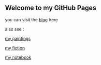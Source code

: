 ## Welcome to my GitHub Pages

you can visit the [blog](https://fiiish-yu.github.io/) here

also see :

[my paintings](https://fiiish-yu.github.io/paintings/index)

[my fiction](https://fiiish-yu.github.io/redleaf/index)

[my notebook](https://fiiish-yu.github.io/notebook/index)